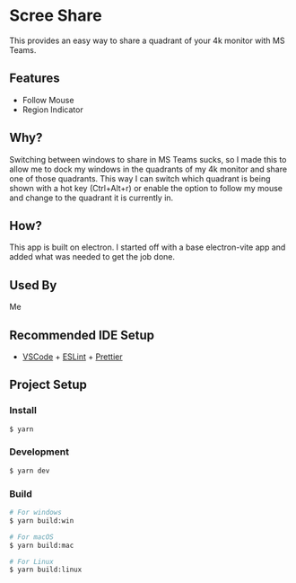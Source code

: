 # Scree Share

This provides an easy way to share a quadrant of your 4k monitor with MS Teams.

## Features

-   Follow Mouse
-   Region Indicator

## Why?

Switching between windows to share in MS Teams sucks, so I made this to allow me to dock my windows in the quadrants of my 4k monitor and share one of those quadrants. This way I can switch which quadrant is being shown with a hot key (Ctrl+Alt+r) or enable the option to follow my mouse and change to the quadrant it is currently in.

## How?

This app is built on electron. I started off with a base electron-vite app and added what was needed to get the job done.

## Used By

Me

## Recommended IDE Setup

-   [VSCode](https://code.visualstudio.com/) + [ESLint](https://marketplace.visualstudio.com/items?itemName=dbaeumer.vscode-eslint) + [Prettier](https://marketplace.visualstudio.com/items?itemName=esbenp.prettier-vscode)

## Project Setup

### Install

```bash
$ yarn
```

### Development

```bash
$ yarn dev
```

### Build

```bash
# For windows
$ yarn build:win

# For macOS
$ yarn build:mac

# For Linux
$ yarn build:linux
```
